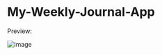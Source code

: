 # My-Weekly-Journal-App

Preview:

![image](https://github.com/sahujyoti50/My-Weekly-Journal-App/assets/15225177/11c30e26-cbf3-4501-97e9-1fcc9729b72e)



